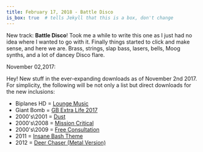 ```yaml
---
title: February 17, 2018 - Battle Disco
is_box: true  # tells Jekyll that this is a box, don't change
---
```


New track: **Battle Disco**! Took me a while to write this one as I just had no idea where I wanted to go with it. Finally things started to click and make sense, and here we are. Brass, strings, slap bass, lasers, bells, Moog synths, and a lot of dancey Disco flare.

November 02,2017:

Hey! New stuff in the ever-expanding downloads as of November 2nd 2017. For simplicity, the following will be not only a list but direct downloads for the new inclusions:

* Biplanes HD = [Lounge Music](https://www.dropbox.com/s/0ve7upb39264tkc/THA-loungemusic.mp3?dl=1)
* Giant Bomb = [GB Extra Life 2017](https://www.dropbox.com/s/tobfr29f9qux5r9/THA-gbextralife2017.mp3?dl=1)
* 2000's\2001 = [Dust](https://www.dropbox.com/s/sfqfnr5go24rpyx/THA-dust.mp3?dl=1)
* 2000's\2008 = [Mission Critical](https://www.dropbox.com/s/4qiiek20lncyl9a/THA-missioncritical.mp3?dl=1)
* 2000's\2009 = [Free Consultation](https://www.dropbox.com/s/96oit4koe4ykcb0/THA-freeconsultation.mp3?dl=1)
* 2011 = [Insane Bash Theme](https://www.dropbox.com/s/ipu5a9sqlorvgm6/THA-insanebash.mp3?dl=1)
* 2012 = [Deer Chaser (Metal Version)](https://www.dropbox.com/s/hrwtura8okx14i8/THA-deerchaser_metalversion.mp3?dl=1)
